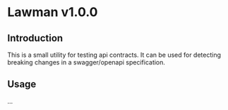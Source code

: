 # Lawman v1.0.0

## Introduction
This is a small utility for testing api contracts. It can be used for detecting breaking changes in a swagger/openapi specification.

## Usage
...
